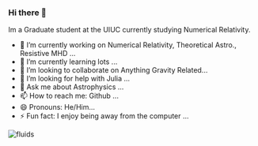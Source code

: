 ### Hi there 👋


Im a Graduate student at the UIUC currently studying Numerical Relativity.

- 🔭 I’m currently working on Numerical Relativity, Theoretical Astro., Resistive MHD ...
- 🌱 I’m currently learning lots ...
- 👯 I’m looking to collaborate on Anything Gravity Related...
- 🤔 I’m looking for help with Julia ...
- 💬 Ask me about Astrophysics ...
- 📫 How to reach me: Github ...
- 😄 Pronouns: He/Him...
- ⚡ Fun fact: I enjoy being away from the computer ...

 
 
![fluids](https://giphy.com/gifs/physics-fluiddynamics-kelvinhelmholtz-w3Ze42saoQlL7Dc0N9)